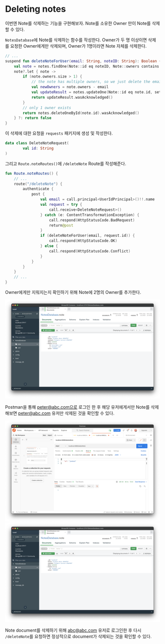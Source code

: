 # Deleting notes

이번엔 Note를 삭제하는 기능을 구현해보자. Note를 소유한 Owner 만이 Note를 삭제할 수 있다.

`NotesDatabase`에 Note를 삭제하는 함수를 작성한다. Owner가 두 명 이상이면 삭제를 요청한 Owner에게만 삭제되며, Owner가 1명이라면 Note 자체를 삭제한다.

```kotlin
// ...
suspend fun deleteNoteForUser(email: String, noteID: String): Boolean {
    val note = notes.findOne(Note::id eq noteID, Note::owners contains email)
    note?.let { note ->
        if (note.owners.size > 1) {
            // the note has multiple owners, so we just delete the email from the owners list
            val newOwners = note.owners - email
            val updateResult = notes.updateOne(Note::id eq note.id, setValue(Note::owners, newOwners))
            return updateResult.wasAcknowledged()
        }
        // only 1 owner exists
        return notes.deleteOneById(note.id).wasAcknowledged()
    } ?: return false
}
```

이 삭제에 대한 요청을 `requests` 패키지에 생성 및 작성한다.

```kotlin
data class DeleteNoteRequest(
        val id: String
)
```

그리고 `Route.noteRoutes()`에 `/deleteNote` Route를 작성해준다.

```kotlin
fun Route.noteRoutes() {
    // ...
    route("/deleteNote") {
        authenticate {
            post {
                val email = call.principal<UserIdPrincipal>()!!.name
                val request = try {
                    call.receive<DeleteNoteRequest>()
                } catch (e: ContentTransformationException) {
                    call.respond(HttpStatusCode.BadRequest)
                    return@post
                }
                if (deleteNoteForUser(email, request.id)) {
                    call.respond(HttpStatusCode.OK)
                } else {
                    call.respond(HttpStatusCode.Conflict)
                }
            }
        }
    }
    // ...
}
```

Owner에게만 지워지는지 확인하기 위해 Note에 2명의 Owner를 추가한다.

<div align="center">
<img src="img/add_owner.png">
</div>

Postman을 통해 peter@abc.com으로 로그인 한 후 해당 유저에게서만 Note를 삭제해보면 peter@abc.com 유저만 삭제된 것을 확인할 수 있다.

<div align="center" class="column">
<div><img src="img/delete_note.png"></div>
<div><img src="img/mongodb_delete_note.png"></div>
</div>

Note document를 삭제하기 위해 abc@abc.com 유저로 로그인한 후 다시 `/deleteNote`를 요청하면 정상적으로 document가 삭제되는 것을 확인할 수 있다.